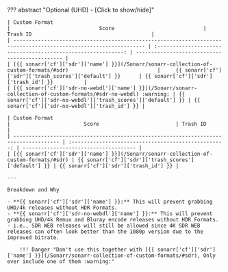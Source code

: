 ??? abstract "Optional (UHD) - [Click to show/hide]"

    | Custom Format                                                                                                     |                             Score                             | Trash ID                                       |
    | ----------------------------------------------------------------------------------------------------------------- | :-----------------------------------------------------------: | ---------------------------------------------- |
    | [{{ sonarr['cf']['sdr']['name'] }}](/Sonarr/sonarr-collection-of-custom-formats/#sdr)                             |     {{ sonarr['cf']['sdr']['trash_scores']['default'] }}      | {{ sonarr['cf']['sdr']['trash_id'] }}          |
    | [{{ sonarr['cf']['sdr-no-webdl']['name'] }}](/Sonarr/sonarr-collection-of-custom-formats/#sdr-no-webdl) :warning: | {{ sonarr['cf']['sdr-no-webdl']['trash_scores']['default'] }} | {{ sonarr['cf']['sdr-no-webdl']['trash_id'] }} |

    | Custom Format                                                                         |                        Score                         | Trash ID                              |
    | ------------------------------------------------------------------------------------- | :--------------------------------------------------: | ------------------------------------- |
    | [{{ sonarr['cf']['sdr']['name'] }}](/Sonarr/sonarr-collection-of-custom-formats/#sdr) | {{ sonarr['cf']['sdr']['trash_scores']['default'] }} | {{ sonarr['cf']['sdr']['trash_id'] }} |

    ---

    Breakdown and Why

    - **{{ sonarr['cf']['sdr']['name'] }}:** This will prevent grabbing UHD/4k releases without HDR Formats.
    - **{{ sonarr['cf']['sdr-no-webdl']['name'] }}:** This will prevent grabbing UHD/4k Remux and Bluray encode releases without HDR Formats. - i.e., SDR WEB releases will still be allowed since 4K SDR WEB releases can often look better than the 1080p version due to the improved bitrate.

        !!! Danger "Don't use this together with [{{ sonarr['cf']['sdr']['name'] }}](/Sonarr/sonarr-collection-of-custom-formats/#sdr), Only ever include one of them :warning:"
